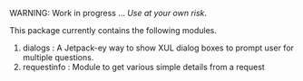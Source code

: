 WARNING: Work in progress ... *Use at your own risk*.

This package currently contains the following modules.

1) dialogs : A Jetpack-ey way to show XUL dialog boxes to prompt user for multiple questions.
1) requestinfo : Module to get various simple details from a request